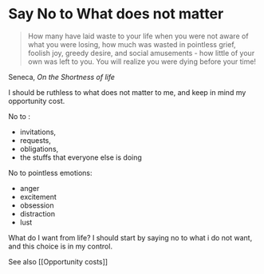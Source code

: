 # Say No to What does not matter

> How many have laid waste to your life when you were not aware of what you were losing, how much was wasted in pointless grief, foolish joy, greedy desire, and social amusements - how little of your own was left to you. You will realize you were dying before your time!

Seneca, _On the Shortness of life_

I should be ruthless to what does not matter to me, and keep in mind my opportunity cost.

No to :
- invitations,
- requests,
- obligations,
- the stuffs that everyone else is doing


No to pointless emotions:
- anger
- excitement
- obsession
- distraction
- lust

What do I want from life? I should start by saying no to what i do not want, and this choice is in my control.


See also [[Opportunity costs]]